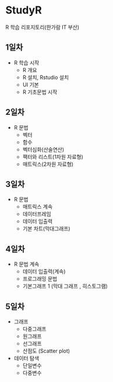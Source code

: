 # StudyR
R 학습 리포지토리(한가람 IT 부산)

## 1일차 
- R 학습 시작
  - R 개요
  - R 설치, Rstudio 설치
  - UI 기본
  - R 기초문법 시작

## 2일차
- R 문법
  - 벡터  
  - 함수
  - 벡터심화(산술연산)
  - 팩터와 리스트(1차원 자료형)
  - 매트릭스(2차원 자료형)
  
 ## 3일차
 - R 문법
   - 매트릭스 계속
   - 데이터프레임
   - 데이터 입출력
   - 기본 차트(막대그래프)

## 4일차 
- R 문법 계속 
   - 데이터 입출력(계속)
   - 프로그래밍 문법 
   - 기본그래프 1 (막대 그래프 , 히스토그램)

## 5일차 
- 그래프  
   - 다중그래프
   - 원그래프
   - 선그래프
   - 산점도 (Scatter plot)
- 데이터 탐색
   - 단일변수
   - 다중변수
